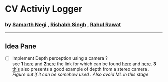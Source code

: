 # CV Activiy Logger


### by [Samarth Negi](https://n-s405.github.io) , [Rishabh Singh]() , [Rahul Rawat]()

_________


## Idea Pane 
- [ ] Implement Depth perception using a camera ? <br/> see __1__ [here](https://opencv-python-tutroals.readthedocs.io/en/latest/py_tutorials/py_calib3d/py_depthmap/py_depthmap.html#py-depthmap) and  __2__[here](https://www.youtube.com/watch?v=KNft4RFsK28) the link for which can be found [here](http://visual.cs.ucl.ac.uk/pubs/monoDepth/) and [here](https://github.com/mrharicot/monodepth).  __3__ [this](https://albertarmea.com/post/opencv-stereo-camera/) also presents a good example of depth from a stereo camera . 
_Figure out if it can be somehow used . Also avoid ML in this stage_
